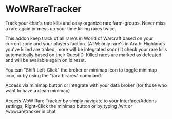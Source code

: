 # WoWRareTracker
Track your char's rare kills and easy organize rare farm-groups. Never miss a rare again or mess up your time killing rares twice.

This addon keep track of all rare's in World of Warcraft based on your current zone and your players faction. (ATM: only rare's in Arathi Highlands you've killed are traked, more will be integrated soon) It check your rare kills  automatically based on their QuestID. Killed rares are marked as defeated and will be available again on id reset.

You can "Shift Left-Click" the broker or minimap icon to toggle minimap icon, or by using the "/arathirares" command.

Access via minimap button or integrate with your data broker (for those who want to have a clean minimap)

Access WoW Rare Tracker by simply navigate to your Interface/Addons settings, Right-Click the minimap button or by typing /wrt or /wowraretracker in chat